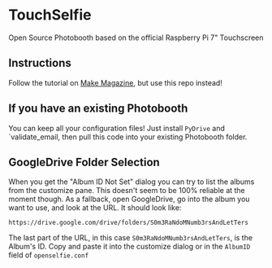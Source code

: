 # TouchSelfie
Open Source Photobooth based on the official Raspberry Pi 7" Touchscreen

## Instructions
Follow the tutorial on [Make Magazine](http://makezine.com/projects/raspberry-pi-photo-booth/), but use this repo instead!

## If you have an existing Photobooth
You can keep all your configuration files! Just install `PyDrive` and `validate_email, then pull this code into your existing Photobooth folder.

## GoogleDrive Folder Selection
When you get the "Album ID Not Set" dialog you can try to list the albums from the customize pane. This doesn't seem to be 100% reliable at the moment though. As a fallback, open GoogleDrive, go into the album you want to use, and look at the URL. It should look like:
```
https://drive.google.com/drive/folders/S0m3RaNdoMNumb3rsAndLetTers
```
The last part of the URL, in this case `S0m3RaNdoMNumb3rsAndLetTers`, is the Album's ID. Copy and paste it into the customize dialog or in the `AlbumID` field of `openselfie.conf`
